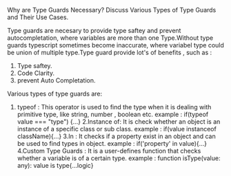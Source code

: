 Why are Type Guards Necessary? Discuss Various Types of Type Guards and Their Use Cases.

Type guards are necesary to provide type saftey and prevent autocompletation, where variables are more than one Type.Without type guards typescript sometimes become inaccurate, where variabel type could be union of multiple type.Type guard provide lot's of benefits , such as :
1) Type saftey.
2) Code Clarity.
3) prevent Auto Completation.

Various types of type guards are:

1. typeof : This operator is used to find the type when it is dealing with primitive type, like string, number , boolean etc.
example :
     if(typeof value === "type") {...}
2.Instance of: It is check whether an object is an instance of a specific class or sub class.
example : 
        if(value instanceof className){...}
3.In : It checks if a property exist in an object and can be used to find types in object.
example : 
        if('property' in value){...}
4.Custom Type Guards : It is a user-defines function that checks whether a variable is of a certain type.
example :
        function isType(value: any): value is type{...logic}
